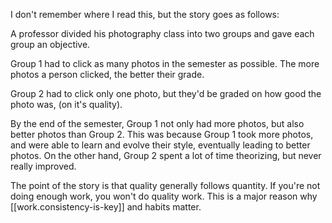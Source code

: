 
I don't remember where I read this, but the story goes as follows:

A professor divided his photography class into two groups and gave each group an objective.

Group 1 had to click as many photos in the semester as possible. The more photos a person clicked, the better their grade.

Group 2 had to click only one photo, but they'd be graded on how good the photo was, (on it's quality).

By the end of the semester, Group 1 not only had more photos, but also better photos than Group 2.
This was because Group 1 took more photos, and were able to learn and evolve their style, eventually leading to better photos.
On the other hand, Group 2 spent a lot of time theorizing, but never really improved.

The point of the story is that quality generally follows quantity. If you're not doing enough work, you won't do quality work.
This is a major reason why [[work.consistency-is-key]] and habits matter.

